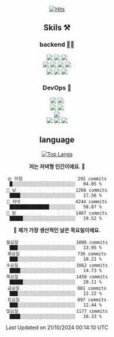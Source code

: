 <div align="center">

[![Hits](https://hits.seeyoufarm.com/api/count/incr/badge.svg?url=https%3A%2F%2Fgithub.com%2Fzxcv9203%2Fhit-counter&count_bg=%23FF7272&title_bg=%23324C2E&icon=codeigniter.svg&icon_color=%23DD5B5B&title=%EB%B0%A9%EB%AC%B8%EC%9E%90&edge_flat=false)](https://hits.seeyoufarm.com)
  
## Skils ⚒️

### backend 🧑‍💻
  
<img src="https://img.shields.io/badge/Java-FF6600?style=flat-square&logo=buymeacoffee&logoColor=white"/>
<img src="https://img.shields.io/badge/Go-0099FF?style=flat-square&logo=go&logoColor=white"/>
<img src="https://img.shields.io/badge/Kotlin-7F52FF?style=flat-square&logo=kotlin&logoColor=white"/>
  
  
<br />
  
<img src="https://img.shields.io/badge/Spring-339933?style=flat-square&logo=Spring&logoColor=white"/>
<img src="https://img.shields.io/badge/Spring Boot-339933?style=flat-square&logo=Spring Boot&logoColor=white"/>
<img src="https://img.shields.io/badge/Spring Security-339933?style=flat-square&logo=Spring Security&logoColor=white"/>
  
<img src="https://img.shields.io/badge/Spring Data JPA-339933?style=flat-square&logo=Hibernate&logoColor=white"/>

<br />
  
  <img src="https://img.shields.io/badge/mysql-0099FF?style=flat-square&logo=mysql&logoColor=white"/>
  <img src="https://img.shields.io/badge/mariadb-0099FF?style=flat-square&logo=mariadb&logoColor=white"/>
  <img src="https://img.shields.io/badge/mongoDB-47A248?style=flat-square&logo=mongodb&logoColor=white"/>
  
  
### DevOps 🚀
  
  <img src="https://img.shields.io/badge/docker-2496ED?style=flat-square&logo=docker&logoColor=white"/>
  <img src="https://img.shields.io/badge/kubernetes-326CE5?style=flat-square&logo=kubernetes&logoColor=white"/>
  
  <br />
  
  <img src="https://img.shields.io/badge/Github Actions-2088FF?style=flat-square&logo=githubactions&logoColor=white"/>
  <img src="https://img.shields.io/badge/Jenkins-D24939?style=flat-square&logo=jenkins&logoColor=white"/>
  
  
  <br />
  <img src="https://img.shields.io/badge/terraform-7B42BC?style=flat-square&logo=terraform&logoColor=white"/>
  
  <br />
  <img src="https://img.shields.io/badge/Amazon AWS-232F3E?style=flat-square&logo=Amazon AWS&logoColor=white"/>

  <img src="https://img.shields.io/badge/GCP-4285F4?style=flat-square&logo=googlecloud&logoColor=white"/>
  <img src="https://img.shields.io/badge/NCP-03C75A?style=flat-square&logo=naver&logoColor=white"/>
  
  
## language

[![Top Langs](https://github-readme-stats.vercel.app/api/top-langs/?username=zxcv9203&hide=html&exclude_repo=zxcv9203.github.io,golB&theme=grate-gatsby)](https://github.com/zxcv9203/github-readme-stats)
  
<!--START_SECTION:waka-->
**저는 저녁형 인간이에요. 🦉** 

```text
🌞 아침                     292 commits         █░░░░░░░░░░░░░░░░░░░░░░░░   04.05 % 
🌆 낮　                     1266 commits        ████░░░░░░░░░░░░░░░░░░░░░   17.56 % 
🌃 저녁                     4244 commits        ███████████████░░░░░░░░░░   58.87 % 
🌙 밤　                     1407 commits        █████░░░░░░░░░░░░░░░░░░░░   19.52 % 
```
📅 **제가 가장 생산적인 날은 목요일이에요.** 

```text
월요일                      1006 commits        ███░░░░░░░░░░░░░░░░░░░░░░   13.95 % 
화요일                      736 commits         ███░░░░░░░░░░░░░░░░░░░░░░   10.21 % 
수요일                      1062 commits        ████░░░░░░░░░░░░░░░░░░░░░   14.73 % 
목요일                      1450 commits        █████░░░░░░░░░░░░░░░░░░░░   20.11 % 
금요일                      881 commits         ███░░░░░░░░░░░░░░░░░░░░░░   12.22 % 
토요일                      897 commits         ███░░░░░░░░░░░░░░░░░░░░░░   12.44 % 
일요일                      1177 commits        ████░░░░░░░░░░░░░░░░░░░░░   16.33 % 
```



 Last Updated on 21/10/2024 00:14:10 UTC
<!--END_SECTION:waka-->
  
</div>

